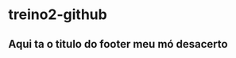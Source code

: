 # treino2-github

<body>


<footer>

<h2>Aqui ta o titulo do footer meu mó desacerto</h2>

</footer>

</body>